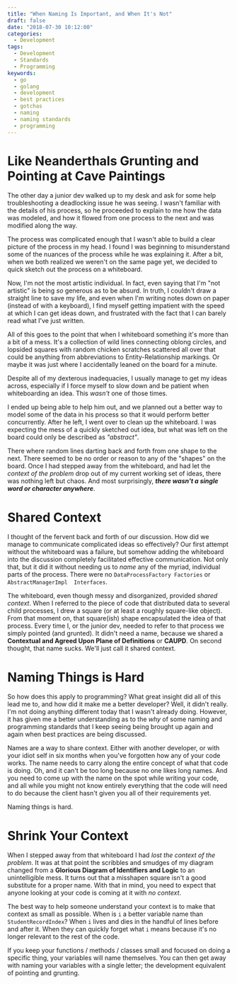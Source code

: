 ```yaml
---
title: "When Naming Is Important, and When It's Not"
draft: false
date: "2018-07-30 10:12:00"
categories: 
  - Development
tags: 
  - Development
  - Standards
  - Programming
keywords:
  - go
  - golang
  - development
  - best practices
  - gotchas
  - naming
  - naming standards
  - programming
---
```


# Like Neanderthals Grunting and Pointing at Cave Paintings
The other day a junior dev walked up to my desk and ask for some help troubleshooting a deadlocking issue he was seeing.
I wasn't familiar with the details of his process, so he proceeded to explain to me how the data was modeled, and how it
flowed from one process to the next and was modified along the way.

The process was complicated enough that I wasn't able to build a clear picture of the process in my head.  I found I was
beginning to misunderstand some of the nuances of the process while he was explaining it.  After a bit, when we both 
realized we weren't on the same page yet, we decided to quick sketch out the process on a whiteboard.

Now, I'm not the most artistic individual.  In fact, even saying that I'm "not artistic" is being *so* generous as to be
absurd.  In truth, I couldn't draw a straight line to save my life, and even when I'm writing notes down on paper (instead
of with a keyboard), I find myself getting impatient with the speed at which I can get ideas down, and frustrated with
the fact that I can barely read what I've just written.  

All of this goes to the point that when I whiteboard something it's more than a bit of a mess.  It's a collection of 
wild lines connecting oblong circles, and lopsided squares with random chicken scratches scattered all over that could 
be anything from abbreviations to Entity-Relationship markings. Or maybe it was just where I accidentally leaned on the 
board for a minute.

Despite all of my dexterous inadequacies, I usually manage to get my ideas across, especially if I force myself to slow
down and be patient when whiteboarding an idea.  This *wasn't* one of those times.

I ended up being able to help him out, and we planned out a better way to model some of the data in his process so that
it would perform better concurrently.  After he left, I went over to clean up the whiteboard.  I was expecting the mess
of a quickly sketched out idea, but what was left on the board could only be described as *"abstract"*.   

There where random lines darting back and forth from one shape to the next.  There seemed to be no order or reason to any 
of the "shapes" on the board.  Once I had stepped away from the whiteboard, and had let the *context of the problem* drop 
out of my current working set of ideas, there was nothing left but chaos.  And most surprisingly, ***there wasn't a single 
word or character anywhere***.

# Shared Context
I thought of the fervent back and forth of our discussion.  How did we manage to communicate complicated ideas 
so effectively?  Our first attempt without the whiteboard was a failure, but somehow adding the whiteboard into the 
discussion completely facilitated effective communication.  Not only that, but it did it without needing us to *name* any 
of the myriad, individual parts of the process.  There were no `DataProcessFactory Factories` or `AbstractManagerImpl 
Interfaces`.  

The whiteboard, even though messy and disorganized, provided *shared context*.  When I referred to the piece of code
that distributed data to several child processes, I drew a square (or at least a roughly square-like object).  From that 
moment on, that square(ish) shape encapsulated the idea of that process.  Every time I, or the junior dev, needed to refer
to that process we simply pointed (and grunted).  It didn't need a name, because we shared a **Contextual and Agreed Upon
Plane of Definitions** or **CAUPD**.  On second thought, that name sucks.  We'll just call it shared context.

# Naming Things is Hard
So how does this apply to programming?  What great insight did all of this lead me to, and how did it make me a better
developer?  Well, it didn't really.  I'm not doing anything different today that I wasn't already doing.  However, it has 
given me a better understanding as to the *why* of some naming and programming standards that I keep seeing being brought
up again and again when best practices are being discussed.

Names are a way to share context.  Either with another developer, or with your idiot self in six months when you've
forgotten how any of your code works.  The name needs to carry along the entire concept of what that code is doing.  Oh,
and it can't be too long because no one likes long names.  And you need to come up with the name on the spot while writing
your code, and all while you might not know entirely everything that the code will need to do because the client hasn't
given you all of their requirements yet.

Naming things is hard.

# Shrink Your Context
When I stepped away from that whiteboard I had *lost the context of the problem*.  It was at that point the scribbles
and smudges of my diagram changed from a **Glorious Diagram of Identifiers and Logic** to an unintelligible mess.  It 
turns out that a misshapen square isn't a good substitute for a proper name.  With that in mind, you need to expect that
anyone looking at your code is coming at it with *no context*.

The best way to help someone understand your context is to make that context as small as possible.  When is `i` a better
variable name than `StudentRecordIndex`?  When `i` lives and dies in the handful of lines before and after it. When they
can quickly forget what `i` means because it's no longer relevant to the rest of the code.

If you keep your functions / methods / classes small and focused on doing a specific thing, your variables will name
themselves. You can then get away with naming your variables with a single letter; the development equivalent of pointing 
and grunting.